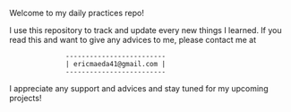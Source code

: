 Welcome to my daily practices repo!

I use this repository to track and update every new things I learned. 
If you read this and want to give any advices to me, please contact me at

                  -------------------------
                  | ericmaeda41@gmail.com |
                  -------------------------

I appreciate any support and advices and stay tuned for my upcoming projects!
